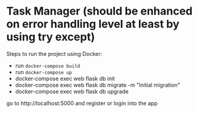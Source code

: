 
# Task Manager (should be enhanced on error handling level at least by using try except)

Steps to run the project using Docker:

* run `docker-compose build`
* run `docker-compose up`
* docker-compose exec web flask db init
* docker-compose exec web flask db migrate -m "Initial migration"
* docker-compose exec web flask db upgrade  

go to http://localhost:5000 and register or login into the app
